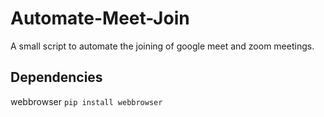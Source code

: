 # Automate-Meet-Join
A small script to automate the joining of google meet and zoom meetings.

## Dependencies
webbrowser
``` pip install webbrowser ```

